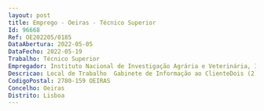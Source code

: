 ```yaml
--- 
layout: post
title: Emprego - Oeiras - Técnico Superior
Id: 96668
Ref: OE202205/0185
DataAbertura: 2022-05-05
DataFecho: 2022-05-19
Trabalho: Técnico Superior
Empregador: Instituto Nacional de Investigação Agrária e Veterinária, I.P.
Descricao: Local de Trabalho  Gabinete de Informação ao ClienteDois (2) lugares para Técnico Superior, com requisitos preferenciais deconhecimentos de ferramentas informáticas na ótica do utilizador (Excel, Word,PDF), facilidade em trabalhar com bases de dados, facilidade na interação compessoas, principalmente na área do atendimento ao público e, no caso de umdos lugares, também conhecimentos ao nível da contratação pública.
CodigoPostal: 2780-159 OEIRAS
Concelho: Oeiras
Distrito: Lisboa
--- 
```

